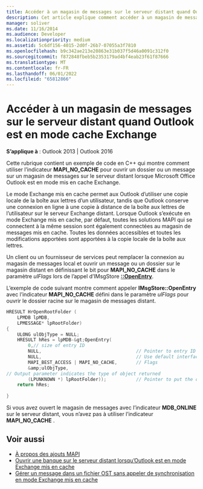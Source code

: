 ```yaml
---
title: Accéder à un magasin de messages sur le serveur distant quand Outlook est en mode cache Exchange
description: Cet article explique comment accéder à un magasin de messages sur le serveur distant lorsque Outlook est en mode cache Exchange.
manager: soliver
ms.date: 11/16/2014
ms.audience: Developer
ms.localizationpriority: medium
ms.assetid: 5c6df156-4015-2d0f-26b7-07055a3f7810
ms.openlocfilehash: b9c342ae213e20863e31b037f5d46a0091c312f0
ms.sourcegitcommit: f872848fbeb5b2353179ad4bf4eab23f61f87666
ms.translationtype: MT
ms.contentlocale: fr-FR
ms.lasthandoff: 06/01/2022
ms.locfileid: "65812866"
---
```

# <a name="access-a-message-store-on-the-remote-server-when-outlook-is-in-cached-exchange-mode"></a>Accéder à un magasin de messages sur le serveur distant quand Outlook est en mode cache Exchange

**S’applique à** : Outlook 2013 | Outlook 2016
  
Cette rubrique contient un exemple de code en C++ qui montre comment utiliser l’indicateur **MAPI_NO_CACHE** pour ouvrir un dossier ou un message sur un magasin de messages sur le serveur distant lorsque Microsoft Office Outlook est en mode mis en cache Exchange.
  
Le mode Exchange mis en cache permet aux Outlook d’utiliser une copie locale de la boîte aux lettres d’un utilisateur, tandis que Outlook conserve une connexion en ligne à une copie à distance de la boîte aux lettres de l’utilisateur sur le serveur Exchange distant. Lorsque Outlook s’exécute en mode Exchange mis en cache, par défaut, toutes les solutions MAPI qui se connectent à la même session sont également connectées au magasin de messages mis en cache. Toutes les données accessibles et toutes les modifications apportées sont apportées à la copie locale de la boîte aux lettres.
  
Un client ou un fournisseur de services peut remplacer la connexion au magasin de messages local et ouvrir un message ou un dossier sur le magasin distant en définissant le bit pour **MAPI_NO_CACHE** dans le paramètre *ulFlags* lors de l’appel d’IMsgStore **[::OpenEntry](imsgstore-openentry.md)**.
  
L’exemple de code suivant montre comment appeler **IMsgStore::OpenEntry** avec l’indicateur **MAPI_NO_CACHE** défini dans le paramètre *ulFlags* pour ouvrir le dossier racine sur le magasin de messages distant.
  
```cpp
HRESULT HrOpenRootFolder ( 
    LPMDB lpMDB, 
    LPMESSAGE* lpRootFolder) 
{ 
    ULONG ulObjType = NULL; 
    HRESULT hRes = lpMDB-&gt;OpenEntry( 
        0,// size of entry ID       
        NULL,                                   // Pointer to entry ID 
        NULL,                                   // Use default interface (IMAPIFolder) 
        MAPI_BEST_ACCESS | MAPI_NO_CACHE,       // Flags 
        &amp;ulObjType,
// Output parameter indicates the type of object returned 
        (LPUNKNOWN *) lpRootFolder));           // Pointer to put the opened folder in 
    return hRes; 
 
}
```

Si vous avez ouvert le magasin de messages avec l’indicateur **MDB_ONLINE** sur le serveur distant, vous n’avez pas à utiliser l’indicateur **MAPI_NO_CACHE** .
  
## <a name="see-also"></a>Voir aussi

- [À propos des ajouts MAPI](about-mapi-additions.md) 
- [Ouvrir une banque sur le serveur distant lorsqu’Outlook est en mode Exchange mis en cache](how-to-open-store-on-remote-server-in-cached-exchange-mode.md)
- [Gérer un message dans un fichier OST sans appeler de synchronisation en mode Exchange mis en cache](how-to-manage-a-message-in-an-ost-without-invoking-a-synchronization.md)
